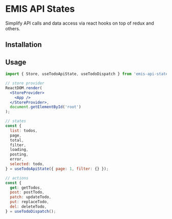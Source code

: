 # EMIS API States

Simplify API calls and data access via react hooks on top of redux and others.

## Installation

## Usage

```jsx
import { Store, useTodoApiState, useTodoDispatch } from 'emis-api-states';

// store provider
ReactDOM.render(
  <StoreProvider>
    <App />
  </StoreProvider>,
  document.getElementById('root')
);

// states
const {
  list: todos,
  page,
  total,
  filter,
  loading,
  posting,
  error,
  selected: todo,
} = useTodoApiState({ page: 1, filter: {} });

// actions
const {
  get: getTodos,
  post: postTodo,
  patch: updateTodo,
  put: replaceTodo,
  del: deleteTodo,
} = useTodoDispatch();
```
